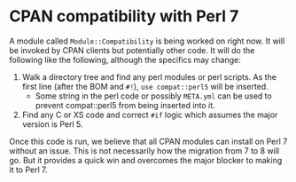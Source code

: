 # CPAN compatibility with Perl 7

A module called `Module::Compatibility` is being worked on right now. It will be invoked by CPAN clients but potentially other code. It will do the following like the following, although the specifics may change:

1. Walk a directory tree and find any perl modules or perl scripts. As the first line (after the BOM and `#!`), ```use compat::perl5``` will be inserted.
    * Some string in the perl code or possibly `META.yml` can be used to prevent compat::perl5 from being inserted into it.
2. Find any C or XS code and correct `#if` logic which assumes the major version is Perl 5.

Once this code is run, we believe that all CPAN modules can install on Perl 7 without an issue. This is not necessarily how the migration from 7 to 8 will go. But it provides a quick win and overcomes the major blocker to making it to Perl 7.


